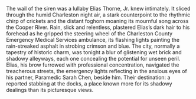 The wail of the siren was a lullaby Elias Thorne, Jr. knew intimately.  It sliced through the humid Charleston night air, a stark counterpoint to the rhythmic chirp of crickets and the distant foghorn moaning its mournful song across the Cooper River.  Rain, slick and relentless, plastered Elias’s dark hair to his forehead as he gripped the steering wheel of the Charleston County Emergency Medical Services ambulance, its flashing lights painting the rain-streaked asphalt in strobing crimson and blue.  The city, normally a tapestry of historic charm, was tonight a blur of glistening wet brick and shadowy alleyways, each one concealing the potential for unseen peril.  Elias, his brow furrowed with professional concentration, navigated the treacherous streets, the emergency lights reflecting in the anxious eyes of his partner,  Paramedic Sarah Chen, beside him.  Their destination: a reported stabbing at the docks, a place known more for its shadowy dealings than its picturesque views.
